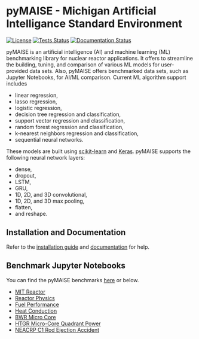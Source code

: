 # pyMAISE - Michigan Artificial Intelligance Standard Environment

[![License](https://img.shields.io/badge/License-Apache_2.0-blue.svg)](https://opensource.org/licenses/Apache-2.0)
[![Tests Status](https://github.com/myerspat/pyMAISE/actions/workflows/test.yml/badge.svg)](https://github.com/myerspat/pyMAISE/actions/workflows)
[![Documentation Status](https://readthedocs.org/projects/pymaise/badge/?version=latest)](https://pymaise.readthedocs.io/en/latest/?badge=latest)

pyMAISE is an artificial intelligence (AI) and machine learning (ML) benchmarking library for nuclear reactor applications. It offers to streamline the building, tuning, and comparison of various ML models for user-provided data sets. Also, pyMAISE offers benchmarked data sets, such as Jupyter Notebooks, for AI/ML comparison. Current ML algorithm support includes

- linear regression,
- lasso regression,
- logistic regression,
- decision tree regression and classification,
- support vector regression and classification,
- random forest regression and classification,
- k-nearest neighbors regression and classification,
- sequential neural networks.

These models are built using [scikit-learn](https://scikit-learn.org/stable/index.html) and [Keras](https://keras.io). pyMAISE supports the following neural network layers:

- dense,
- dropout,
- LSTM,
- GRU,
- 1D, 2D, and 3D convolutional,
- 1D, 2D, and 3D max pooling,
- flatten,
- and reshape.

## Installation and Documentation

Refer to the [installation guide](https://pymaise.readthedocs.io/en/latest/installation.html) and [documentation](https://pymaise.readthedocs.io/en/latest/index.html) for help.

## Benchmark Jupyter Notebooks

You can find the pyMAISE benchmarks [here](https://pymaise.readthedocs.io/en/latest/examples/index.html) or below.

- [MIT Reactor](https://nbviewer.org/github/myerspat/pyMAISE/blob/develop/docs/source/examples/mit_reactor.ipynb)
- [Reactor Physics](https://nbviewer.org/github/myerspat/pyMAISE/blob/develop/docs/source/examples/reactor_physics.ipynb)
- [Fuel Performance](https://nbviewer.org/github/myerspat/pyMAISE/blob/develop/docs/source/examples/fuel_performance.ipynb)
- [Heat Conduction](https://nbviewer.org/github/myerspat/pyMAISE/blob/develop/docs/source/examples/heat_conduction.ipynb)
- [BWR Micro Core](https://nbviewer.org/github/myerspat/pyMAISE/blob/develop/docs/source/examples/bwr.ipynb)
- [HTGR Micro-Core Quadrant Power](https://nbviewer.org/github/myerspat/pyMAISE/blob/develop/docs/source/examples/HTGR_microreactor.ipynb)
- [NEACRP C1 Rod Ejection Accident](https://nbviewer.org/github/myerspat/pyMAISE/blob/develop/docs/source/examples/rod_ejection.ipynb)

